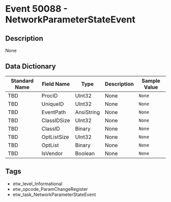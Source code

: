 # Event 50088 - NetworkParameterStateEvent

## Description
None

## Data Dictionary
|Standard Name|Field Name|Type|Description|Sample Value|
|---|---|---|---|---|
|TBD|ProcID|UInt32|None|`None`|
|TBD|UniqueID|UInt32|None|`None`|
|TBD|EventPath|AnsiString|None|`None`|
|TBD|ClassIDSize|UInt32|None|`None`|
|TBD|ClassID|Binary|None|`None`|
|TBD|OptListSize|UInt32|None|`None`|
|TBD|OptList|Binary|None|`None`|
|TBD|IsVendor|Boolean|None|`None`|

## Tags
* etw_level_Informational
* etw_opcode_ParamChangeRegister
* etw_task_NetworkParameterStateEvent